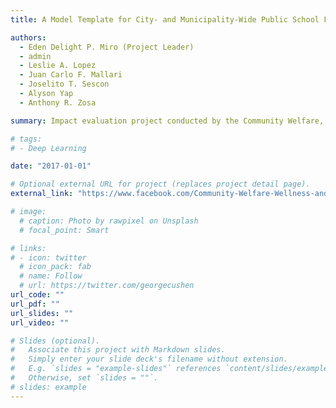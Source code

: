 ```yaml
---
title: A Model Template for City- and Municipality-Wide Public School Feeding Programs for National Implementation

authors:
  - Eden Delight P. Miro (Project Leader)
  - admin
  - Leslie A. Lopez
  - Juan Carlo F. Mallari
  - Joselito T. Sescon
  - Alyson Yap
  - Anthony R. Zosa

summary: Impact evaluation project conducted by the Community Welfare, Wellness and Well-being (CW3) Laboratory, Ateneo de Manila University and funded by the CHED DARE-TO Grant-in-Aid Program. Commenced 1 January 2017, ended 31 December 2020. Departed from project 31 January 2020. 

# tags:
# - Deep Learning

date: "2017-01-01"

# Optional external URL for project (replaces project detail page).
external_link: "https://www.facebook.com/Community-Welfare-Wellness-and-Well-being-Laboratory-276185276417036/"

# image:
  # caption: Photo by rawpixel on Unsplash
  # focal_point: Smart

# links:
# - icon: twitter
  # icon_pack: fab
  # name: Follow
  # url: https://twitter.com/georgecushen
url_code: ""
url_pdf: ""
url_slides: ""
url_video: ""

# Slides (optional).
#   Associate this project with Markdown slides.
#   Simply enter your slide deck's filename without extension.
#   E.g. `slides = "example-slides"` references `content/slides/example-slides.md`.
#   Otherwise, set `slides = ""`.
# slides: example
---
```

